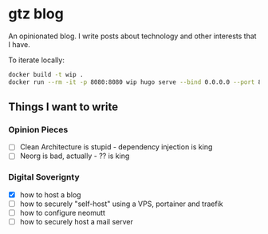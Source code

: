 # gtz blog
An opinionated blog.
I write posts about technology and other interests that I have.

To iterate locally:
```sh
docker build -t wip .
docker run --rm -it -p 8080:8080 wip hugo serve --bind 0.0.0.0 --port 8080
```

## Things I want to write

### Opinion Pieces
 - [ ] Clean Architecture is stupid - dependency injection is king
 - [ ] Neorg is bad, actually - ?? is king

### Digital Soverignty
 - [x] how to host a blog
 - [ ] how to securely "self-host" using a VPS, portainer and traefik
 - [ ] how to configure neomutt
 - [ ] how to securely host a mail server
